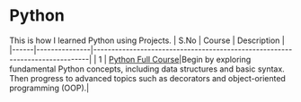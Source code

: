 # Python
This is how I learned Python using Projects. 
| S.No | Course        | Description                                                                 |
|------|---------------|-----------------------------------------------------------------------------|
| 1    | [Python Full Course](https://www.youtube.com/watch?v=ix9cRaBkVe0)|Begin by exploring fundamental Python concepts, including data structures and basic syntax. Then progress to advanced topics such as decorators and object-oriented programming (OOP).|   

